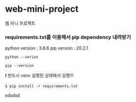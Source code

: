 # web-mini-project
웹 미니 프로젝트

### requirements.txt를 이용해서 pip dependency 내려받기


python version : 3.8.6
pip version : 20.2.1

```
python --verion

pip --version
```

❗ 반드시 venv 실행된 상태에서 실행!!!

```
$ pip install -r requirements.txt
```

sdsdsd